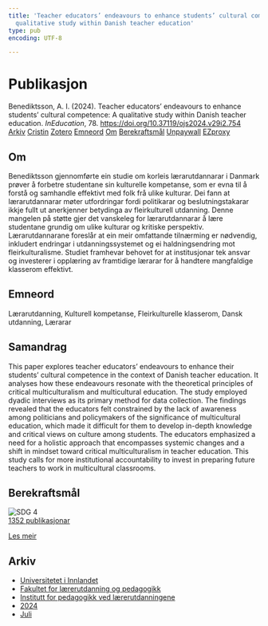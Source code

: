 ```yaml
---
title: 'Teacher educators’ endeavours to enhance students’ cultural competence: A
  qualitative study within Danish teacher education'
type: pub
encoding: UTF-8

---
```

<h1>Publikasjon</h1>
<article id="csl-bib-container-IIDM82MR" class="csl-bib-container">
  <div class="csl-bib-body"> <div class="csl-entry">Benediktsson, A. I. (2024). Teacher educators’ endeavours to enhance students’ cultural competence: A qualitative study within Danish teacher education. <i>InEducation</i>, 78. <a href="https://doi.org/10.37119/ojs2024.v29i2.754">https://doi.org/10.37119/ojs2024.v29i2.754</a></div> </div>
  <div class="csl-bib-buttons">
    <a href="#taxonomy-article-IIDM82MR" alt="archive" class="csl-bib-button">Arkiv</a>
    <a href="https://app.cristin.no/results/show.jsf?id=2283325" alt="Cristin" class="csl-bib-button">Cristin</a>
    <a href="http://zotero.org/groups/5881554/items/IIDM82MR" alt="Zotero" class="csl-bib-button">Zotero</a>
    <a href="#keywords-article-IIDM82MR" alt="keywords" class="csl-bib-button">Emneord</a>
    <a href="#about-article-IIDM82MR" alt="about_pub" class="csl-bib-button">Om</a>
    <a href="#sdg-article-IIDM82MR" alt="sdg" class="csl-bib-button">Berekraftsmål</a>
    <a href="https://journals.uregina.ca/ineducation/article/download/754/1282" alt="Unpaywall" class="csl-bib-button">Unpaywall</a>
    <a href="https://journals.uregina.ca/ineducation/article/download/754/1282" alt="EZproxy" class="csl-bib-button">EZproxy</a>
  </div>
  <div id="csl-bib-meta-container-IIDM82MR"></div>
</article>
<div id="csl-bib-meta-IIDM82MR" class="csl-bib-meta">
  <article id="about-article-IIDM82MR" class="about_pub-article">
    <h1>Om</h1>
    Benediktsson gjennomførte ein studie om korleis lærarutdannarar i Danmark prøver å forbetre studentane sin kulturelle kompetanse, som er evna til å forstå og samhandle effektivt med folk frå ulike kulturar. Dei fann at lærarutdannarar møter utfordringar fordi politikarar og beslutningstakarar ikkje fullt ut anerkjenner betydinga av fleirkulturell utdanning. Denne mangelen på støtte gjer det vanskeleg for lærarutdannarar å lære studentane grundig om ulike kulturar og kritiske perspektiv. Lærarutdannarane foreslår at ein meir omfattande tilnærming er nødvendig, inkludert endringar i utdanningssystemet og ei haldningsendring mot fleirkulturalisme. Studiet framhevar behovet for at institusjonar tek ansvar og investerer i opplæring av framtidige lærarar for å handtere mangfaldige klasserom effektivt.
  </article>
  <article id="keywords-article-IIDM82MR" class="keywords-article">
    <h1>Emneord</h1>
    Lærarutdanning, Kulturell kompetanse, Fleirkulturelle klasserom, Dansk utdanning, Lærarar
  </article>
  <article id="abstract-article-IIDM82MR" class="abstract-article">
    <h1>Samandrag</h1>
    This paper explores teacher educators’ endeavours to enhance their students’ cultural competence in the context of Danish teacher education. It analyses how these endeavours resonate with the theoretical principles of critical multiculturalism and multicultural education. The study employed dyadic interviews as its primary method for data collection. The findings revealed that the educators felt constrained by the lack of awareness among politicians and policymakers of the significance of multicultural education, which made it difficult for them to develop in-depth knowledge and critical views on culture among students. The educators emphasized a need for a holistic approach that encompasses systemic changes and a shift in mindset toward critical multiculturalism in teacher education. This study calls for more institutional accountability to invest in preparing future teachers to work in multicultural classrooms.
  </article>
  <article id="sdg-article-IIDM82MR" class="sdg-article">
    <h1>Berekraftsmål</h1>
    <div class="sdg-container"><div id="sdg4" class="sdg">
        <img src="{{< params subfolder >}}images/sdg/sdg04_nn.png" class="image" alt="SDG 4">
        <div class="sdg-overlay">
          <a href="/nn/archive/?key=?sdg=4#archive" class="sdg-publication-count"><span>1352</span> publikasjonar</a>
          <p><a href="https://fn.no/om-fn/fns-baerekraftsmaal/god-utdanning?lang=nno-NO" class="sdg-read-more">Les meir</a></p>
        </div>
      </div></div>
  </article>
  <article id="taxonomy-article-IIDM82MR" class="taxonomy-article">
    <h1>Arkiv</h1>
    <ul>
      <li>
        <a href="/nn/archive/?key=3DCRN523">Universitetet i Innlandet</a>
      </li>
      <li>
        <a href="/nn/archive/?key=WYNZA47F">Fakultet for lærerutdanning og pedagogikk</a>
      </li>
      <li>
        <a href="/nn/archive/?key=BKPR6TE7">Institutt for pedagogikk ved lærerutdanningene</a>
      </li>
      <li>
        <a href="/nn/archive/?key=FKHNMZNC">2024</a>
      </li>
      <li>
        <a href="/nn/archive/?key=8VA8BKDG">Juli</a>
      </li>
    </ul>
  </article>
</div>
